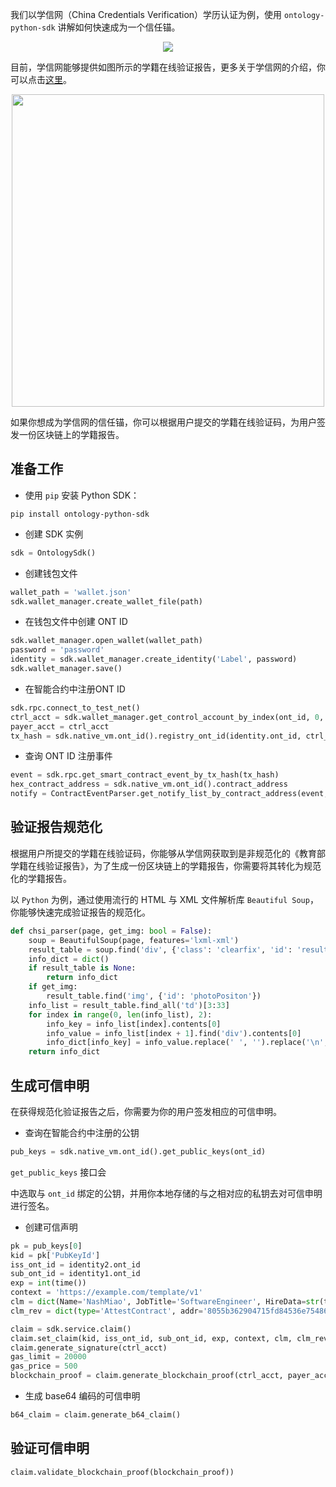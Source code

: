 
我们以学信网（China Credentials Verification）学历认证为例，使用 `ontology-python-sdk` 讲解如何快速成为一个信任锚。

<div align="center"><img src="https://raw.githubusercontent.com/ontio/documentation/master/pro-website-docs/assets/ta-connector/trust-anchor-connector.png"></div>

目前，学信网能够提供如图所示的学籍在线验证报告，更多关于学信网的介绍，你可以点击[这里](https://www.chsi.com.cn/)。

<div align="center"><img width=500px src="https://raw.githubusercontent.com/ontio/documentation/master/pro-website-docs/assets/ta-connector/xjbg-sample.png"></div>

如果你想成为学信网的信任锚，你可以根据用户提交的学籍在线验证码，为用户签发一份区块链上的学籍报告。

## 准备工作

- 使用 `pip` 安装 Python SDK：

```shell
pip install ontology-python-sdk
```

- 创建 SDK 实例

```python
sdk = OntologySdk()
```

- 创建钱包文件

```python
wallet_path = 'wallet.json'
sdk.wallet_manager.create_wallet_file(path)
```

- 在钱包文件中创建 ONT ID

```python
sdk.wallet_manager.open_wallet(wallet_path)
password = 'password'
identity = sdk.wallet_manager.create_identity('Label', password)
sdk.wallet_manager.save()
```

- 在智能合约中注册ONT ID

```python
sdk.rpc.connect_to_test_net()
ctrl_acct = sdk.wallet_manager.get_control_account_by_index(ont_id, 0, password)
payer_acct = ctrl_acct
tx_hash = sdk.native_vm.ont_id().registry_ont_id(identity.ont_id, ctrl_acct, payer_acct, gas_limit, gas_price)
```

- 查询 ONT ID 注册事件

```python
event = sdk.rpc.get_smart_contract_event_by_tx_hash(tx_hash)
hex_contract_address = sdk.native_vm.ont_id().contract_address
notify = ContractEventParser.get_notify_list_by_contract_address(event, hex_contract_address)
```

## 验证报告规范化

根据用户所提交的学籍在线验证码，你能够从学信网获取到是非规范化的《教育部学籍在线验证报告》，为了生成一份区块链上的学籍报告，你需要将其转化为规范化的学籍报告。

以 `Python` 为例，通过使用流行的 HTML 与 XML 文件解析库 `Beautiful Soup`，你能够快速完成验证报告的规范化。

```python
def chsi_parser(page, get_img: bool = False):
    soup = BeautifulSoup(page, features='lxml-xml')
    result_table = soup.find('div', {'class': 'clearfix', 'id': 'resultTable'})
    info_dict = dict()
    if result_table is None:
        return info_dict
    if get_img:
        result_table.find('img', {'id': 'photoPositon'})
    info_list = result_table.find_all('td')[3:33]
    for index in range(0, len(info_list), 2):
        info_key = info_list[index].contents[0]
        info_value = info_list[index + 1].find('div').contents[0]
        info_dict[info_key] = info_value.replace(' ', '').replace('\n', '')
    return info_dict
```

## 生成可信申明

在获得规范化验证报告之后，你需要为你的用户签发相应的可信申明。

- 查询在智能合约中注册的公钥

```python
pub_keys = sdk.native_vm.ont_id().get_public_keys(ont_id)
```

`get_public_keys` 接口会

中选取与 `ont_id` 绑定的公钥，并用你本地存储的与之相对应的私钥去对可信申明进行签名。

- 创建可信声明

```python
pk = pub_keys[0]
kid = pk['PubKeyId']
iss_ont_id = identity2.ont_id
sub_ont_id = identity1.ont_id
exp = int(time())
context = 'https://example.com/template/v1'
clm = dict(Name='NashMiao', JobTitle='SoftwareEngineer', HireData=str(time()))
clm_rev = dict(type='AttestContract', addr='8055b362904715fd84536e754868f4c8d27ca3f6')

claim = sdk.service.claim()
claim.set_claim(kid, iss_ont_id, sub_ont_id, exp, context, clm, clm_rev)
claim.generate_signature(ctrl_acct)
gas_limit = 20000
gas_price = 500
blockchain_proof = claim.generate_blockchain_proof(ctrl_acct, payer_acct, gas_limit, gas_price)
```

- 生成 base64 编码的可信申明

```python
b64_claim = claim.generate_b64_claim()
```

## 验证可信申明

```python
claim.validate_blockchain_proof(blockchain_proof))
```
